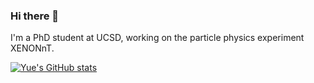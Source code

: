 ### Hi there 👋
I'm a PhD student at UCSD, working on the particle physics experiment XENONnT. 

[![Yue's GitHub stats](https://github-readme-stats.vercel.app/api?username=yuema137&hide=stars&theme=gotham)](https://github.com/yuema137/github-readme-stats)
